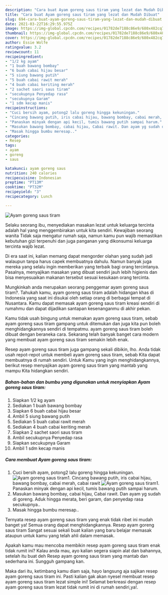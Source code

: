 ```yaml
---
description: "Cara buat Ayam goreng saus tiram yang lezat dan Mudah Dibuat"
title: "Cara buat Ayam goreng saus tiram yang lezat dan Mudah Dibuat"
slug: 694-cara-buat-ayam-goreng-saus-tiram-yang-lezat-dan-mudah-dibuat
date: 2021-03-22T16:29:55.975Z
image: https://img-global.cpcdn.com/recipes/01782de7188c86e9/680x482cq70/ayam-goreng-saus-tiram-foto-resep-utama.jpg
thumbnail: https://img-global.cpcdn.com/recipes/01782de7188c86e9/680x482cq70/ayam-goreng-saus-tiram-foto-resep-utama.jpg
cover: https://img-global.cpcdn.com/recipes/01782de7188c86e9/680x482cq70/ayam-goreng-saus-tiram-foto-resep-utama.jpg
author: Essie Wolfe
ratingvalue: 3.2
reviewcount: 11
recipeingredient:
- "1/2 kg ayam"
- "1 buah bawang bombay"
- "6 buah cabai hijau besar"
- "5 siung bawang putih"
- "5 buah cabai rawit merah"
- "4 buah cabai keriting merah"
- "2 sachet saori saus tiram"
- "secukupnya Penyedap rasa"
- "secukupnya Garam"
- "1 sdm kecap manis"
recipeinstructions:
- "Cuci bersih ayam, potong2 lalu goreng hingga kekuningan."
- "Cincang bawang putih, iris cabai hijau, bawang bombay, cabai merah, cabai rawit"
- "Panaskan minyak dengan api kecil, tumis bawang putih sampai harum."
- "Masukan bawang bombay, cabai hijau, Cabai rawit. Dan ayam yg sudah di goreng. Aduk hingga merata, beri garam, dan penyedap rasa secukupnya.."
- "Masak hingga bumbu meresap.."
categories:
- Resep
tags:
- ayam
- goreng
- saus

katakunci: ayam goreng saus 
nutrition: 240 calories
recipecuisine: Indonesian
preptime: "PT13M"
cooktime: "PT32M"
recipeyield: "3"
recipecategory: Lunch

---
```



![Ayam goreng saus tiram](https://img-global.cpcdn.com/recipes/01782de7188c86e9/680x482cq70/ayam-goreng-saus-tiram-foto-resep-utama.jpg)

Selaku seorang ibu, menyediakan masakan lezat untuk keluarga tercinta adalah hal yang menggembirakan untuk kita sendiri. Kewajiban seorang  wanita Tidak saja mengatur rumah saja, namun kamu pun wajib memastikan kebutuhan gizi terpenuhi dan juga panganan yang dikonsumsi keluarga tercinta wajib lezat.

Di era  saat ini, kalian memang dapat mengorder olahan yang sudah jadi walaupun tanpa harus capek membuatnya dahulu. Namun banyak juga mereka yang selalu ingin memberikan yang terbaik bagi orang tercintanya. Pasalnya, menyajikan masakan yang dibuat sendiri jauh lebih higienis dan bisa menyesuaikan makanan tersebut sesuai kesukaan orang tercinta. 



Mungkinkah anda merupakan seorang penggemar ayam goreng saus tiram?. Tahukah kamu, ayam goreng saus tiram adalah hidangan khas di Indonesia yang saat ini disukai oleh setiap orang di berbagai tempat di Nusantara. Kamu dapat memasak ayam goreng saus tiram kreasi sendiri di rumahmu dan dapat dijadikan santapan kesenanganmu di akhir pekan.

Kamu tidak usah bingung untuk memakan ayam goreng saus tiram, sebab ayam goreng saus tiram gampang untuk ditemukan dan juga kita pun boleh menghidangkannya sendiri di tempatmu. ayam goreng saus tiram boleh dibuat dengan beraneka cara. Sekarang telah banyak banget cara modern yang membuat ayam goreng saus tiram semakin lebih enak.

Resep ayam goreng saus tiram juga gampang sekali dibikin, lho. Anda tidak usah repot-repot untuk membeli ayam goreng saus tiram, sebab Kita dapat membuatnya di rumah sendiri. Untuk Kamu yang ingin menghidangkannya, berikut resep menyajikan ayam goreng saus tiram yang mantab yang mampu Kita hidangkan sendiri.

<!--inarticleads1-->

##### Bahan-bahan dan bumbu yang digunakan untuk menyiapkan Ayam goreng saus tiram:

1. Siapkan 1/2 kg ayam
1. Sediakan 1 buah bawang bombay
1. Siapkan 6 buah cabai hijau besar
1. Ambil 5 siung bawang putih
1. Sediakan 5 buah cabai rawit merah
1. Sediakan 4 buah cabai keriting merah
1. Siapkan 2 sachet saori saus tiram
1. Ambil secukupnya Penyedap rasa
1. Siapkan secukupnya Garam
1. Ambil 1 sdm kecap manis




<!--inarticleads2-->

##### Cara membuat Ayam goreng saus tiram:

1. Cuci bersih ayam, potong2 lalu goreng hingga kekuningan.
<img src="https://img-global.cpcdn.com/steps/ac14d96de9022419/160x128cq70/ayam-goreng-saus-tiram-langkah-memasak-1-foto.jpg" alt="Ayam goreng saus tiram">1. Cincang bawang putih, iris cabai hijau, bawang bombay, cabai merah, cabai rawit
<img src="https://img-global.cpcdn.com/steps/51cef97b3a8a46d2/160x128cq70/ayam-goreng-saus-tiram-langkah-memasak-2-foto.jpg" alt="Ayam goreng saus tiram">1. Panaskan minyak dengan api kecil, tumis bawang putih sampai harum.
1. Masukan bawang bombay, cabai hijau, Cabai rawit. Dan ayam yg sudah di goreng. Aduk hingga merata, beri garam, dan penyedap rasa secukupnya..
1. Masak hingga bumbu meresap..




Ternyata resep ayam goreng saus tiram yang enak tidak ribet ini mudah banget ya! Semua orang dapat menghidangkannya. Resep ayam goreng saus tiram Sangat sesuai sekali buat kalian yang baru belajar memasak ataupun untuk kamu yang telah ahli dalam memasak.

Apakah kamu mau mencoba membikin resep ayam goreng saus tiram enak tidak rumit ini? Kalau anda mau, ayo kalian segera siapin alat dan bahannya, setelah itu buat deh Resep ayam goreng saus tiram yang mantab dan sederhana ini. Sungguh gampang kan. 

Maka dari itu, ketimbang kamu diam saja, hayo langsung aja sajikan resep ayam goreng saus tiram ini. Pasti kalian gak akan nyesel membuat resep ayam goreng saus tiram lezat simple ini! Selamat berkreasi dengan resep ayam goreng saus tiram lezat tidak rumit ini di rumah sendiri,ya!.

